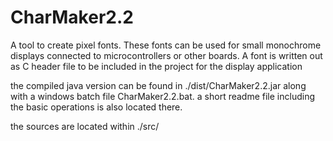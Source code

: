# CharMaker2.2
A tool to create pixel fonts.
These fonts can be used for small monochrome displays connected to microcontrollers or other boards.
A font is written out as C header file to be included in the project for the display application

the compiled java version can be found in ./dist/CharMaker2.2.jar 
along with a windows batch file CharMaker2.2.bat.
a short readme file including the basic operations is also located there.

the sources are located within ./src/
